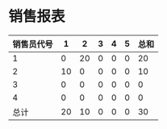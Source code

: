 # 销售报表

|销售员代号|1    |2    |3    |4    |5    |总和 |
|-|-|-|-|-|-|-|
|1         |0    |20   |0    |0    |0    |20   |
|2         |10   |0    |0    |0    |0    |10   |
|3         |0    |0    |0    |0    |0    |0    |
|4         |0    |0    |0    |0    |0    |0    |
|总计      |20   |10   |0    |0    |0    |30   |
